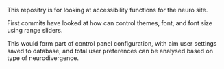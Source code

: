 This repositry is for looking at accessibility functions for the neuro site.

First commits have looked at how can control themes, font, and font size using range sliders.

This would form part of control panel configuration, with aim user settings saved to database, and total user preferences can be analysed based on type of neurodivergence.
